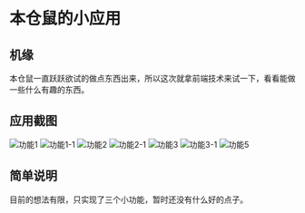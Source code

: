 # 本仓鼠的小应用


## 机缘

本仓鼠一直跃跃欲试的做点东西出来，所以这次就拿前端技术来试一下，看看能做一些什么有趣的东西。


## 应用截图
![功能1](./screenshot/1.png)
![功能1-1](./screenshot/1-1.png)
![功能2](./screenshot/2.png)
![功能2-1](./screenshot/2-1.png)
![功能3](./screenshot//3.png)
![功能3-1](./screenshot/3-1.png)
![功能5](./screenshot/5.png)

## 简单说明
目前的想法有限，只实现了三个小功能，暂时还没有什么好的点子。